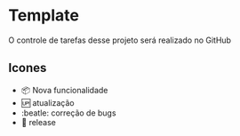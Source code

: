 # Template

O controle de tarefas desse projeto será realizado no GitHub
## Icones

- :package: Nova funcionalidade
- :up: atualização
- :beatle: correção de bugs
- :checkered_flag: release
